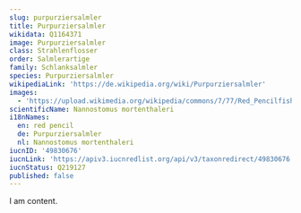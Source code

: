 ```yaml
---
slug: purpurziersalmler
title: Purpurziersalmler
wikidata: Q1164371
image: Purpurziersalmler
class: Strahlenflosser
order: Salmlerartige
family: Schlanksalmler
species: Purpurziersalmler
wikipediaLink: 'https://de.wikipedia.org/wiki/Purpurziersalmler'
images:
  - 'https://upload.wikimedia.org/wikipedia/commons/7/77/Red_Pencilfish.jpg'
scientificName: Nannostomus mortenthaleri
i18nNames:
  en: red pencil
  de: Purpurziersalmler
  nl: Nannostomus mortenthaleri
iucnID: '49830676'
iucnLink: 'https://apiv3.iucnredlist.org/api/v3/taxonredirect/49830676'
iucnStatus: Q219127
published: false
---
```


I am content.
